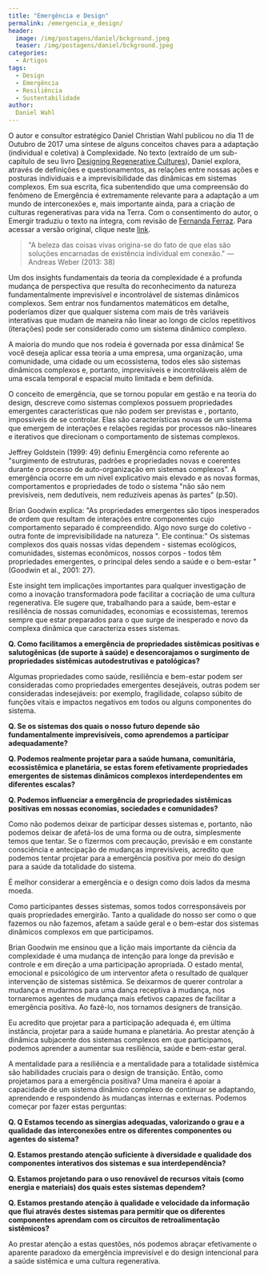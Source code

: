 ```yaml
---
title: "Emergência e Design"
permalink: /emergencia_e_design/
header:
  image: /img/postagens/daniel/bckground.jpeg
  teaser: /img/postagens/daniel/bckground.jpeg
categories:
  - Artigos
tags:
  - Design
  - Emergência
  - Resiliência
  - Sustentabilidade
author:
  Daniel Wahl
---
```


O autor e consultor estratégico Daniel Christian Wahl publicou no dia 11 de Outubro de 2017 uma síntese de alguns conceitos chaves para a adaptação (individual e coletiva) à Complexidade. No texto (extraído de um sub-capítulo de seu livro [Designing Regenerative Cultures](https://www.amazon.com/Designing-Regenerative-Cultures-Daniel-Christian/dp/1909470775)), Daniel explora, através de definições e questionamentos, as relações entre nossas ações e posturas individuais e a imprevisibilidade das dinâmicas em sistemas complexos. Em sua escrita, fica subentendido que uma compreensão do fenômeno de Emergência é extremamente relevante para a adaptação a um mundo de interconexões e, mais importante ainda, para a criação de culturas regenerativas para vida na Terra. Com o consentimento do autor, o Emergir traduziu o texto na íntegra, com revisão de [Fernanda Ferraz](https://www.facebook.com/daniela.k.ferraz). Para acessar a versão original, clique neste [link](https://medium.com/age-of-awareness/emergence-and-design-2a295069375f).


> "A beleza das coisas vivas origina-se do fato de que elas são soluções encarnadas de existência individual em conexão." — Andreas Weber (2013: 38)

Um dos insights fundamentais da teoria da complexidade é a profunda mudança de perspectiva que resulta do reconhecimento da natureza fundamentalmente imprevisível e incontrolável de sistemas dinâmicos complexos. Sem entrar nos fundamentos matemáticos em detalhe, poderíamos dizer que qualquer sistema com mais de três variáveis interativas que mudam de maneira não linear ao longo de ciclos repetitivos (iterações) pode ser considerado como um sistema dinâmico complexo.

A maioria do mundo que nos rodeia é governada por essa dinâmica! Se você deseja aplicar essa teoria a uma empresa, uma organização, uma comunidade, uma cidade ou um ecossistema, todos eles são sistemas dinâmicos complexos e, portanto, imprevisíveis e incontroláveis além de uma escala temporal e espacial muito limitada e bem definida.

O conceito de emergência, que se tornou popular em gestão e na teoria do design, descreve como sistemas complexos possuem propriedades emergentes características que não podem ser previstas e , portanto, impossíveis de se controlar. Elas são características novas de um sistema que emergem de interações e relações regidas por processos não-lineares e iterativos que direcionam o comportamento de sistemas complexos.

Jeffrey Goldstein (1999: 49) definiu Emergência como referente ao "surgimento de estruturas, padrões e propriedades novas e coerentes durante o processo de auto-organização em sistemas complexos". A emergência ocorre em um nível explicativo mais elevado e as novas formas, comportamentos e propriedades de todo o sistema "não são nem previsíveis, nem dedutíveis, nem reduzíveis apenas às partes" (p.50).

Brian Goodwin explica: "As propriedades emergentes são tipos inesperados de ordem que resultam de interações entre componentes cujo comportamento separado é compreendido. Algo novo surge do coletivo - outra fonte de imprevisibilidade na natureza ". Ele continua:" Os sistemas complexos dos quais nossas vidas dependem - sistemas ecológicos, comunidades, sistemas econômicos, nossos corpos - todos têm propriedades emergentes,  o principal deles sendo a saúde e o bem-estar "(Goodwin et al., 2001: 27).

Este insight tem implicações importantes para qualquer investigação de como a inovação transformadora pode facilitar a cocriação de uma cultura regenerativa. Ele sugere que, trabalhando para a saúde, bem-estar e resiliência de nossas comunidades, economias e ecossistemas, teremos sempre que estar preparados para o que surge de inesperado e novo da complexa dinâmica que caracteriza esses sistemas.

**Q. Como facilitamos a emergência de propriedades sistêmicas positivas e salutogênicas (de suporte à saúde) e desencorajamos o surgimento de propriedades sistêmicas autodestrutivas e patológicas?**

Algumas propriedades como saúde, resiliência e bem-estar podem ser consideradas como propriedades emergentes desejáveis, outras podem ser consideradas indesejáveis: por exemplo, fragilidade, colapso súbito de funções vitais e impactos negativos em todos ou alguns componentes do sistema.

**Q. Se os sistemas dos quais o nosso futuro depende são fundamentalmente imprevisíveis, como aprendemos a participar adequadamente?**

**Q. Podemos realmente projetar para a saúde humana, comunitária, ecossistêmica e planetária, se estas forem efetivamente propriedades emergentes de sistemas dinâmicos complexos interdependentes em diferentes escalas?**

**Q. Podemos influenciar a emergência de propriedades sistêmicas positivas em nossas economias, sociedades e comunidades?**

Como não podemos deixar de participar desses sistemas e, portanto, não podemos deixar de afetá-los de uma forma ou de outra, simplesmente temos que tentar. Se o fizermos com precaução, previsão e em constante consciência e antecipação de mudanças imprevisíveis, acredito que podemos tentar projetar para a emergência positiva por meio do design para a saúde da totalidade do sistema.

É melhor considerar a emergência e o design como dois lados da mesma moeda.

Como participantes desses sistemas, somos todos corresponsáveis por quais propriedades emergirão. Tanto a qualidade do nosso ser como o que fazemos ou não fazemos, afetam a saúde geral e o bem-estar dos sistemas dinâmicos complexos em que participamos.

Brian Goodwin me ensinou que a lição mais importante da ciência da complexidade é uma mudança de intenção para longe da previsão e controle e em direção a uma participação apropriada. O estado mental, emocional e psicológico de um interventor afeta o resultado de qualquer intervenção de sistemas sistêmica. Se deixarmos de querer controlar a mudança e  mudarmos para uma dança receptiva à mudança, nos tornaremos agentes de mudança mais efetivos capazes de facilitar a emergência positiva. Ao fazê-lo, nos tornamos designers de transição.

Eu acredito que projetar para a participação adequada é, em última instância, projetar para a saúde humana e planetária. Ao prestar atenção à dinâmica subjacente dos sistemas complexos em que participamos, podemos aprender a aumentar sua resiliência, saúde e bem-estar geral.

A mentalidade para a resiliência e a mentalidade para a totalidade sistêmica são habilidades cruciais para o design de transição. Então, como projetamos para a emergência positiva? Uma maneira é apoiar a capacidade de um sistema dinâmico complexo de continuar se adaptando, aprendendo e respondendo às mudanças internas e externas. Podemos começar por fazer estas perguntas:

**Q. Q Estamos tecendo as sinergias adequadas, valorizando o grau e a qualidade das interconexões entre os diferentes componentes ou agentes do sistema?**

**Q. Estamos prestando atenção suficiente à diversidade e qualidade dos componentes interativos dos sistemas e sua interdependência?**

**Q. Estamos projetando para o uso renovável de recursos vitais (como energia e materiais) dos quais estes sistemas dependem?**

**Q. Estamos prestando atenção à qualidade e velocidade da informação que flui através destes sistemas para permitir que os diferentes componentes aprendam com os circuitos de retroalimentação sistêmicos?**

Ao prestar atenção a estas questões, nós podemos abraçar efetivamente o aparente paradoxo da emergência imprevisível e do design intencional para a saúde sistêmica e uma cultura regenerativa.

